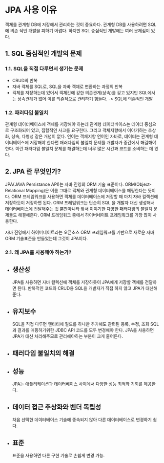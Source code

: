 # JPA 사용 이유

 객체를 관계형 DB에 저장해서 관리하는 것이 중요하다. 관계형 DB를 사용하려면 SQL에 의존 적인 개발을 피하기 어렵다. 하지만 SQL 중심적인 개발에는 여러 문제점이 있다.

## 1. SQL 줌심적인 개발의 문제
### 1.1. SQL을 직접 다루면서 생기는 문제
- CRUD의 반복
- 자바 객체를 SQL로, SQL을 자바 객체로 변환하는 과정의 반복
- 객체를 저장하는데 있어서 객체간에 강한 의존관계(상속)를 갖고 있지만 SQL에서는 상속관계가 없어 이를 의존적으로 관리하기 힘들다. -> SQL에 의존적인 개발

### 1.2. 패러다임 불일치
관계형 데이터베이스에 객체를 저장해야 하는데 관계형 데이터베이스는 데이터 중심으로 구조화되어 있고, 집합적인 사고를 요구한다. 그리고 객체지향에서 이야기하는 추상화, 상속, 다형성 같은 개념이 없다.
언어는 객체지향 언어인 자바로, 데이터는 관계형 데이터베이스에 저장해야 한다면 패러다임의 불일치 문제를 개발자가 중간에서 해결해야 한다. 이런 패러다임 불일치 문제를 해결하는데 너무 많은 시간과 코드를 소비하는 데 있다. 

## 2. JPA 란 무엇인가?
JPA(JAVA Persistance API)는 자바 진영의 ORM 기술 표준이다. ORM(Object-Relational Mapping)은 이름 그대로 객체와 관계형 데이터베이스를 매핑한다는 뜻이다. ORM 프레임워크를 사용하면 객체를 데이터베이스에 저장할 때 마치 자바 컬렉션에 저장하듯이 저장하면 된다. ORM 프레임워크는 단순히 SQL 을 개발자 대신 생성해서 데이터베이스에 전달해주는 것 뿐만아니라 앞서 이야기한 다양한 패러다임의 불일치 문제들도 해결해준다. ORM 프레임워크 중에서 하이버네이트 프레임워크를 가장 많이 사용한다.
<br><br>
자바 진영에서 하이버네이트라는 오픈소스 ORM 프레임워크를 기반으로 새로운 자바 ORM 기술표준을 만들었는데 그것이 JPA이다.

### 2.1. 왜 JPA를 사용해야 하는가?
- 생산성
    -
    JPA를 사용하면 자바 컬렉션에 객체를 저장하듯이 JPA에게 저장할 객체를 전달하면 된다. 반복적인 코드와 CRUD용 SQL을 개발자가 직접 하지 않고 JPA가 대신해준다.
- 유지보수
    -
    SQL을 직접 다루면 엔티티에 필드를 하나만 추가해도 관련된 등록, 수정, 조회 SQL 과 결과를 매핑하기위한 JDBC API 코드를 모두 변경해야 한다. JPA를 사용하면 JPA가 대신 처리해주므로 관리해야하는 부분이 크게 줄어든다.
- 패러다임 불일치의 해결
    -
- 성능
    - 
    JPA는 애플리케이션과 데이터베이스 사이에서 다양한 성능 최적화 기회를 제공한다.
- 데이터 접근 추상화와 벤더 독립성
    -
    처음 선택한 데이터베이스 기술에 종속되지 않아 다른 데이터베이스로 변경하기 쉽다.
- 표준
    -
    표준을 사용하면 다른 구현 기술로 손쉽게 변경 가능.
